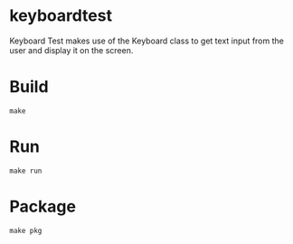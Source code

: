 # keyboardtest
Keyboard Test makes use of the Keyboard class to get text input from the user and display it on the screen.

# Build
~~~~
make
~~~~

# Run
~~~~
make run
~~~~

# Package
~~~~
make pkg
~~~~
